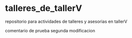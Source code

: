 # talleres_de_tallerV
repositorio para actividades de talleres y asesorias en tallerV

comentario de prueba
segunda modificacion
